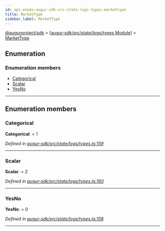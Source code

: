 ```yaml
---
id: api-enums-augur-sdk-src-state-logs-types-markettype
title: MarketType
sidebar_label: MarketType
---
```


[@augurproject/sdk](api-readme.md) > [[augur-sdk/src/state/logs/types Module]](api-modules-augur-sdk-src-state-logs-types-module.md) > [MarketType](api-enums-augur-sdk-src-state-logs-types-markettype.md)

## Enumeration

### Enumeration members

* [Categorical](api-enums-augur-sdk-src-state-logs-types-markettype.md#categorical)
* [Scalar](api-enums-augur-sdk-src-state-logs-types-markettype.md#scalar)
* [YesNo](api-enums-augur-sdk-src-state-logs-types-markettype.md#yesno)

---

## Enumeration members

<a id="categorical"></a>

###  Categorical

**Categorical**:  = 1

*Defined in [augur-sdk/src/state/logs/types.ts:159](https://github.com/AugurProject/augur/blob/0787bf1a23/packages/augur-sdk/src/state/logs/types.ts#L159)*

___
<a id="scalar"></a>

###  Scalar

**Scalar**:  = 2

*Defined in [augur-sdk/src/state/logs/types.ts:160](https://github.com/AugurProject/augur/blob/0787bf1a23/packages/augur-sdk/src/state/logs/types.ts#L160)*

___
<a id="yesno"></a>

###  YesNo

**YesNo**:  = 0

*Defined in [augur-sdk/src/state/logs/types.ts:158](https://github.com/AugurProject/augur/blob/0787bf1a23/packages/augur-sdk/src/state/logs/types.ts#L158)*

___

